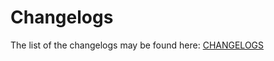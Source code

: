 # Changelogs

The list of the changelogs may be found here: [CHANGELOGS](https://core.lirx.org/docs/changelogs/1.2.0/)
